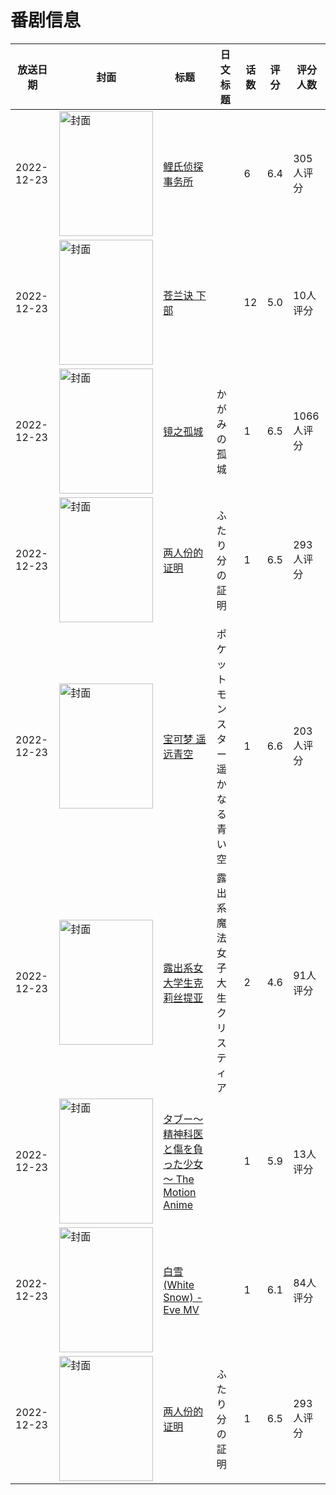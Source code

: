 # 番剧信息

|放送日期|封面|标题|日文标题|话数|评分|评分人数|
|---|---|---|---|---|---|---|
|2022-12-23|<img src="https://lain.bgm.tv/pic/cover/c/03/db/383649_fql6o.jpg" alt="封面" style="width:150px;height:200px;object-fit:cover;">|[鲤氏侦探事务所](https://bangumi.tv/subject/383649)||6|6.4|305人评分|
|2022-12-23|<img src="https://lain.bgm.tv/pic/cover/c/85/30/402540_GpgAC.jpg" alt="封面" style="width:150px;height:200px;object-fit:cover;">|[苍兰诀 下部](https://bangumi.tv/subject/402540)||12|5.0|10人评分|
|2022-12-23|<img src="https://lain.bgm.tv/pic/cover/c/49/90/371890_S65st.jpg" alt="封面" style="width:150px;height:200px;object-fit:cover;">|[镜之孤城](https://bangumi.tv/subject/371890)|かがみの孤城|1|6.5|1066人评分|
|2022-12-23|<img src="https://lain.bgm.tv/pic/cover/c/61/76/411258_eft1h.jpg" alt="封面" style="width:150px;height:200px;object-fit:cover;">|[两人份的证明](https://bangumi.tv/subject/411258)|ふたり分の証明|1|6.5|293人评分|
|2022-12-23|<img src="https://lain.bgm.tv/pic/cover/c/a4/23/411248_u9vq1.jpg" alt="封面" style="width:150px;height:200px;object-fit:cover;">|[宝可梦 遥远青空](https://bangumi.tv/subject/411248)|ポケットモンスター 遥かなる青い空|1|6.6|203人评分|
|2022-12-23|<img src="https://bangumi.tv/img/no_icon_subject.png" alt="封面" style="width:150px;height:200px;object-fit:cover;">|[露出系女大学生克莉丝提亚](https://bangumi.tv/subject/403290)|露出系魔法女子大生クリスティア|2|4.6|91人评分|
|2022-12-23|<img src="https://bangumi.tv/img/no_icon_subject.png" alt="封面" style="width:150px;height:200px;object-fit:cover;">|[タブー～精神科医と傷を負った少女～ The Motion Anime](https://bangumi.tv/subject/412476)||1|5.9|13人评分|
|2022-12-23|<img src="https://lain.bgm.tv/pic/cover/c/cd/0a/412336_5EDe4.jpg" alt="封面" style="width:150px;height:200px;object-fit:cover;">|[白雪 (White Snow) - Eve MV](https://bangumi.tv/subject/412336)||1|6.1|84人评分|
|2022-12-23|<img src="https://lain.bgm.tv/pic/cover/c/61/76/411258_eft1h.jpg" alt="封面" style="width:150px;height:200px;object-fit:cover;">|[两人份的证明](https://bangumi.tv/subject/411258)|ふたり分の証明|1|6.5|293人评分|
